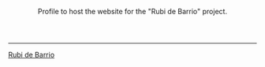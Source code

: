 
<header>

Profile to host the website for the "Rubi de Barrio" project.

</header>


<footer>

---

[Rubi de Barrio](rubidebarrio.github.io)

</footer>
